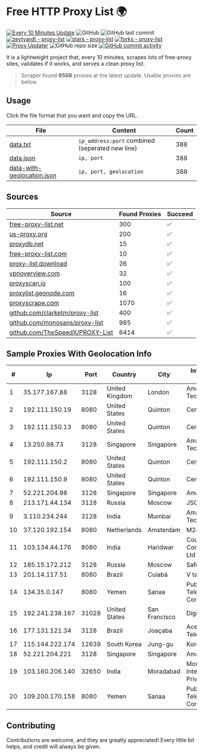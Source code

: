 
# Free HTTP Proxy List 🌍

[![Every 10 Minutes Update](https://github.com/mertguvencli/http-proxy-list/actions/workflows/main.yml/badge.svg?branch=main)](https://github.com/mertguvencli/http-proxy-list/actions/workflows/main.yml)
![GitHub](https://img.shields.io/github/license/mertguvencli/http-proxy-list)
![GitHub last commit](https://img.shields.io/github/last-commit/mertguvencli/http-proxy-list)
[![zevtyardt - proxy-list](https://img.shields.io/static/v1?label=zevtyardt&message=proxy-list&color=blue&logo=github)](https://github.com/zevtyardt/proxy-list "Go to GitHub repo")
[![stars - proxy-list](https://img.shields.io/github/stars/zevtyardt/proxy-list?style=social)](https://github.com/zevtyardt/proxy-list)
[![forks - proxy-list](https://img.shields.io/github/forks/zevtyardt/proxy-list?style=social)](https://github.com/zevtyardt/proxy-list)
[![Proxy Updater](https://github.com/zevtyardt/proxy-list/workflows/Proxy%20Updater/badge.svg)](https://github.com/zevtyardt/proxy-list/actions?query=workflow:"Proxy+Updater")
![GitHub repo size](https://img.shields.io/github/repo-size/zevtyardt/proxy-list)
[![GitHub commit activity](https://img.shields.io/github/commit-activity/m/zevtyardt/proxy-list?logo=commits)](https://github.com/zevtyardt/proxy-list/commits/main)

It is a lightweight project that, every 10 minutes, scrapes lots of free-proxy sites, validates if it works, and serves a clean proxy list.

> Scraper found **9568** proxies at the latest update. Usable proxies are below.

## Usage

Click the file format that you want and copy the URL.

|File|Content|Count|
|----|-------|-----|
|[data.txt](https://raw.githubusercontent.com/mertguvencli/http-proxy-list/main/proxy-list/data.txt)|`ip_address:port` combined (seperated new line)|388|
|[data.json](https://raw.githubusercontent.com/mertguvencli/http-proxy-list/main/proxy-list/data.json)|`ip, port`|388|
|[data-with-geolocation.json](https://raw.githubusercontent.com/mertguvencli/http-proxy-list/main/proxy-list/data-with-geolocation.json)|`ip, port, geolocation`|388|

## Sources

|Source|Found Proxies|Succeed|
|------|-------------|-------|
|[free-proxy-list.net](https://free-proxy-list.net)|300|✅|
|[us-proxy.org](https://www.us-proxy.org)|200|✅|
|[proxydb.net](http://proxydb.net)|15|✅|
|[free-proxy-list.com](https://free-proxy-list.com/?page=&port=&type%5B%5D=http&type%5B%5D=https&up_time=0&search=Search)|10|✅|
|[proxy-list.download](https://www.proxy-list.download/HTTP)|26|✅|
|[vpnoverview.com](https://vpnoverview.com/privacy/anonymous-browsing/free-proxy-servers)|32|✅|
|[proxyscan.io](https://www.proxyscan.io)|100|✅|
|[proxylist.geonode.com](https://proxylist.geonode.com/api/proxy-list?limit=300&page=1&sort_by=lastChecked&sort_type=desc&protocols=http,https)|16|✅|
|[proxyscrape.com](https://api.proxyscrape.com/v2/?request=displayproxies&protocol=http&timeout=10000&country=all&ssl=all&anonymity=all)|1070|✅|
|[github.com/clarketm/proxy-list](https://raw.githubusercontent.com/clarketm/proxy-list/master/proxy-list-raw.txt)|400|✅|
|[github.com/monosans/proxy-list](https://raw.githubusercontent.com/monosans/proxy-list/main/proxies/http.txt)|985|✅|
|[github.com/TheSpeedX/PROXY-List](https://raw.githubusercontent.com/TheSpeedX/PROXY-List/master/http.txt)|6414|✅|


## Sample Proxies With Geolocation Info

|#|Ip|Port|Country|City|Internet Service Provider|
|-|--|----|-------|----|-------------------------|
|1|35.177.167.88|3128|United Kingdom|London|Amazon Technologies Inc.|
|2|192.111.150.19|8080|United States|Quinton|Centrilogic|
|3|192.111.150.13|8080|United States|Quinton|Centrilogic|
|4|13.250.98.73|3128|Singapore|Singapore|Amazon Technologies Inc.|
|5|192.111.150.2|8080|United States|Quinton|Centrilogic|
|6|192.111.150.9|8080|United States|Quinton|Centrilogic|
|7|52.221.204.98|3128|Singapore|Singapore|Amazon.com, Inc.|
|8|213.171.44.134|3128|Russia|Moscow|JSC Comcor|
|9|3.110.234.244|3128|India|Mumbai|Amazon Technologies Inc.|
|10|37.120.192.154|8080|Netherlands|Amsterdam|M247 Europe SRL|
|11|103.134.44.176|8080|India|Haridwar|Countrylink Communiction Pvt Ltd|
|12|185.15.172.212|3128|Russia|Moscow|SafeData LLC|
|13|201.14.117.51|8080|Brazil|Cuiabá|V tal|
|14|134.35.0.147|8080|Yemen|Sanaa|Public Telecommunication Corporation|
|15|192.241.238.167|31028|United States|San Francisco|DigitalOcean, LLC|
|16|177.131.121.34|3128|Brazil|Joaçaba|Acessoline Telecom|
|17|115.144.222.174|12639|South Korea|Jung-gu|Korea Telecom|
|18|52.221.204.221|3128|Singapore|Singapore|Amazon.com, Inc.|
|19|103.160.206.140|32650|India|Moradabad|Moradabad Internet Services Private Limited|
|20|109.200.170.158|8080|Yemen|Sanaa|Public Telecommunication Corporation|



## Contributing

Contributions are welcome, and they are greatly appreciated! Every
little bit helps, and credit will always be given.

